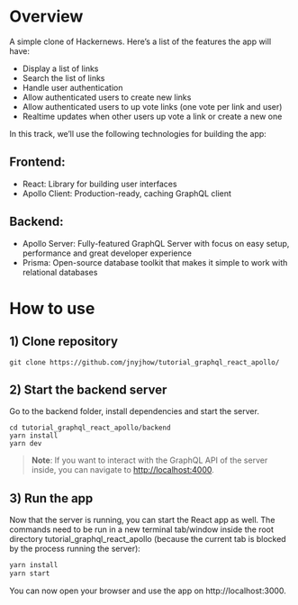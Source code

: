 # Overview

A simple clone of Hackernews. Here’s a list of the features the app will have:

- Display a list of links
- Search the list of links
- Handle user authentication
- Allow authenticated users to create new links
- Allow authenticated users to up vote links (one vote per link and user)
- Realtime updates when other users up vote a link or create a new one

In this track, we’ll use the following technologies for building the app:

## Frontend:

- React: Library for building user interfaces
- Apollo Client: Production-ready, caching GraphQL client

## Backend:

- Apollo Server: Fully-featured GraphQL Server with focus on easy setup, performance and great developer experience
- Prisma: Open-source database toolkit that makes it simple to work with relational databases

# How to use

## 1) Clone repository

```
git clone https://github.com/jnyjhow/tutorial_graphql_react_apollo/
```

## 2) Start the backend server

Go to the backend folder, install dependencies and start the server.

```
cd tutorial_graphql_react_apollo/backend
yarn install
yarn dev
```

> **Note**: If you want to interact with the GraphQL API of the server inside, you can navigate to [http://localhost:4000](http://localhost:4000).

## 3) Run the app

Now that the server is running, you can start the React app as well. The commands need to be run in a new terminal tab/window inside the root directory tutorial_graphql_react_apollo (because the current tab is blocked by the process running the server):

```sh
yarn install
yarn start
```

You can now open your browser and use the app on http://localhost:3000.
